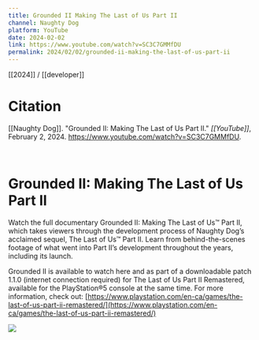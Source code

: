 ```yaml
---
title: Grounded II Making The Last of Us Part II
channel: Naughty Dog
platform: YouTube
date: 2024-02-02
link: https://www.youtube.com/watch?v=SC3C7GMMfDU
permalink: 2024/02/02/grounded-ii-making-the-last-of-us-part-ii
---
```


[[2024]] / [[developer]]

# Citation

[[Naughty Dog]]. "Grounded II: Making The Last of Us Part II." *[[YouTube]]*, February 2, 2024. <https://www.youtube.com/watch?v=SC3C7GMMfDU>.

<br>

# Grounded II: Making The Last of Us Part II

Watch the full documentary Grounded II: Making The Last of Us™ Part II, which takes viewers through the development process of Naughty Dog’s acclaimed sequel, The Last of Us™ Part II. Learn from behind-the-scenes footage of what went into Part II’s development throughout the years, including its launch. 

Grounded II is available to watch here and as part of a downloadable patch 1.1.0 (internet connection required) for The Last of Us Part II Remastered, available for the PlayStation®5 console at the same time. For more information, check out: [https://www.playstation.com/en-ca/games/the-last-of-us-part-ii-remastered/](https://www.playstation.com/en-ca/games/the-last-of-us-part-ii-remastered/)

![](https://www.youtube.com/watch?v=SC3C7GMMfDU)
